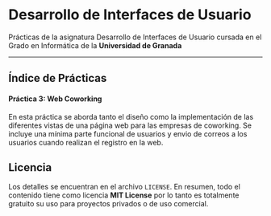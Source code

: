 Desarrollo de Interfaces de Usuario
===================

Prácticas de la asignatura Desarrollo de Interfaces de Usuario cursada en el Grado en Informática de la **Universidad de Granada**

----------

Índice de Prácticas
-------------
#### Práctica 3: Web Coworking
En esta práctica se aborda tanto el diseño como la implementación de las diferentes vistas de una página web para las empresas de coworking. Se incluye una mínima parte funcional de usuarios y envio de correos a los usuarios cuando realizan el registro en la web.

Licencia
-------------

Los detalles se encuentran en el archivo `LICENSE`. En resumen, todo el contenido tiene como licencia **MIT License** por lo tanto es totalmente gratuito su uso para proyectos privados o de uso comercial.